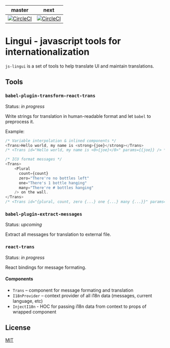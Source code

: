 | master | next |
| :---: | :---: |
| [![CircleCI](https://circleci.com/gh/lingui/js-lingui/tree/master.svg?style=svg)](https://circleci.com/gh/lingui/js-lingui/tree/master) | [![CircleCI](https://circleci.com/gh/lingui/js-lingui/tree/next.svg?style=svg)](https://circleci.com/gh/lingui/js-lingui/tree/next) | 

Lingui - javascript tools for internationalization
==================================================

`js-lingui` is a set of tools to help translate UI and maintain translations.

Tools
-----

### `babel-plugin-transform-react-trans`

Status: *in progress*

Write strings for translation in human-readable format and let `babel` to preprocess it.

Example:

```js
/* Variable interpolation & inlined components */
<Trans>Hello world, my name is <strong>{joe}</strong></Trans>
/* <Trans id="Hello world, my name is <0>{joe}</0>" params={{joe}} /> */

/* ICU format messages */
<Trans>
    <Plural 
      count={count} 
      zero="There're no bottles left"
      one="There's 1 bottle hanging"
      many="There're # bottles hanging"
    /> on the wall.
</Trans>
/* <Trans id="{plural, count, zero {...} one {...} many {...}}" params={{count}} /> */
```

### `babel-plugin-extract-messages`

Status: *upcoming*

Extract all messages for translation to external file.

### `react-trans`

Status: *in progress*

React bindings for message formating.

#### Components
- `Trans` – component for message formating and translation
- `I18nProvider` – context provider of all i18n data (messages, current language, etc)
- `InjectI18n` - HOC for passing i18n data from context to props of wrapped component

## License

[MIT](./LICENSE.md)
